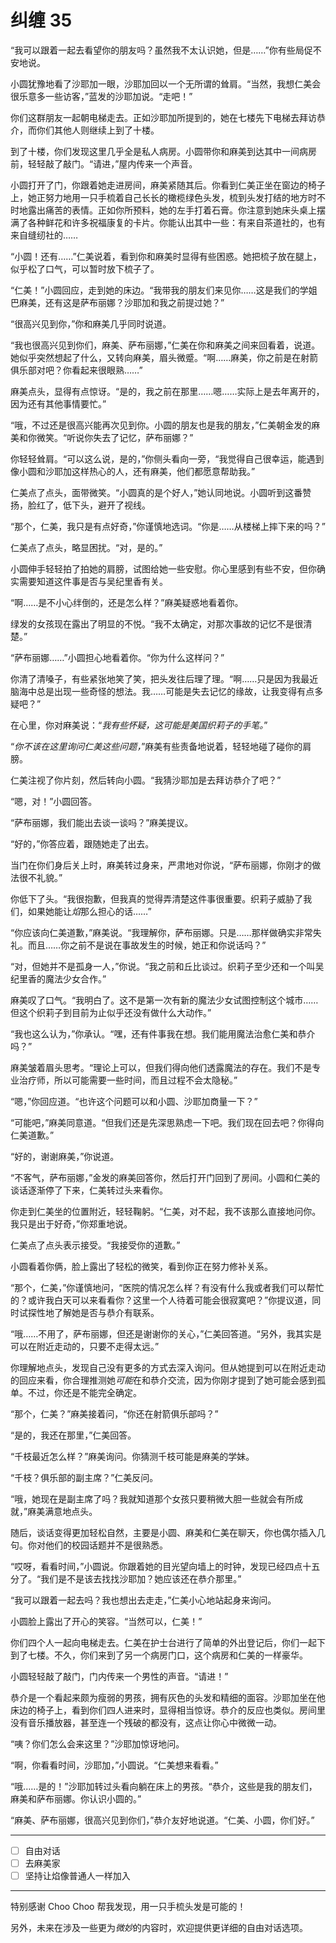 # 纠缠 35

“我可以跟着一起去看望你的朋友吗？虽然我不太认识她，但是……”你有些局促不安地说。

小圆犹豫地看了沙耶加一眼，沙耶加回以一个无所谓的耸肩。“当然，我想仁美会很乐意多一些访客，”蓝发的沙耶加说。“走吧！”

你们这群朋友一起朝电梯走去。正如沙耶加所提到的，她在七楼先下电梯去拜访恭介，而你们其他人则继续上到了十楼。

到了十楼，你们发现这里几乎全是私人病房。小圆带你和麻美到达其中一间病房前，轻轻敲了敲门。“请进，”屋内传来一个声音。

小圆打开了门，你跟着她走进房间，麻美紧随其后。你看到仁美正坐在窗边的椅子上，她正努力地用一只手梳着自己长长的橄榄绿色头发，梳到头发打结的地方时不时地露出痛苦的表情。正如你所预料，她的左手打着石膏。你注意到她床头桌上摆满了各种鲜花和许多祝福康复的卡片。你能认出其中一些：有来自茶道社的，也有来自缝纫社的……

“小圆！还有……”仁美说着，看到你和麻美时显得有些困惑。她把梳子放在腿上，似乎松了口气，可以暂时放下梳子了。

“仁美！”小圆回应，走到她的床边。“我带我的朋友们来见你……这是我们的学姐巴麻美，还有这是萨布丽娜？沙耶加和我之前提过她？”

“很高兴见到你，”你和麻美几乎同时说道。

“我也很高兴见到你们，麻美、萨布丽娜，”仁美在你和麻美之间来回看着，说道。她似乎突然想起了什么，又转向麻美，眉头微蹙。“啊……麻美，你之前是在射箭俱乐部对吧？你看起来很眼熟……”

麻美点头，显得有点惊讶。“是的，我之前在那里……嗯……实际上是去年离开的，因为还有其他事情要忙。”

“哦，不过还是很高兴能再次见到你。小圆的朋友也是我的朋友，”仁美朝金发的麻美和你微笑。“听说你失去了记忆，萨布丽娜？”

你轻轻耸肩。“可以这么说，是的，”你侧头看向一旁，“我觉得自己很幸运，能遇到像小圆和沙耶加这样热心的人，还有麻美，他们都愿意帮助我。”

仁美点了点头，面带微笑。“小圆真的是个好人，”她认同地说。小圆听到这番赞扬，脸红了，低下头，避开了视线。

“那个，仁美，我只是有点好奇，”你谨慎地选词。“你是……从楼梯上摔下来的吗？”

仁美点了点头，略显困扰。“对，是的。”

小圆伸手轻轻拍了拍她的肩膀，试图给她一些安慰。你心里感到有些不安，但你确实需要知道这件事是否与吴纪里香有关。

“啊……是不小心绊倒的，还是怎么样？”麻美疑惑地看着你。

绿发的女孩现在露出了明显的不悦。“我不太确定，对那次事故的记忆不是很清楚。”

“萨布丽娜……”小圆担心地看着你。“你为什么这样问？”

你清了清嗓子，有些紧张地笑了笑，把头发往后理了理。“啊……只是因为我最近脑海中总是出现一些奇怪的想法。我……可能是失去记忆的缘故，让我变得有点多疑吧？”

在心里，你对麻美说：“*我有些怀疑，这可能是美国织莉子的手笔。*”

“*你不该在这里询问仁美这些问题，*”麻美有些责备地说着，轻轻地碰了碰你的肩膀。

仁美注视了你片刻，然后转向小圆。“我猜沙耶加是去拜访恭介了吧？”

“嗯，对！”小圆回答。

“萨布丽娜，我们能出去谈一谈吗？”麻美提议。

“好的，”你答应着，跟随她走了出去。

当门在你们身后关上时，麻美转过身来，严肃地对你说，“萨布丽娜，你刚才的做法很不礼貌。”

你低下了头。“我很抱歉，但我真的觉得弄清楚这件事很重要。织莉子威胁了我们，如果她能让*焰*那么担心的话……”

“你应该向仁美道歉，”麻美说。“我理解你，萨布丽娜。只是……那样做确实非常失礼。而且……你之前不是说在事故发生的时候，她正和你说话吗？”

“对，但她并不是孤身一人，”你说。“我之前和丘比谈过。织莉子至少还和一个叫吴纪里香的魔法少女合作。”

麻美叹了口气。“我明白了。这不是第一次有新的魔法少女试图控制这个城市……但这个织莉子到目前为止似乎还没有做什么大动作。”

“我也这么认为，”你承认。“嘿，还有件事我在想。我们能用魔法治愈仁美和恭介吗？”

麻美皱着眉头思考。“理论上可以，但我们得向他们透露魔法的存在。我们不是专业治疗师，所以可能需要一些时间，而且过程不会太隐秘。”

“嗯，”你回应道。“也许这个问题可以和小圆、沙耶加商量一下？”

“可能吧，”麻美同意道。“但我们还是先深思熟虑一下吧。我们现在回去吧？你得向仁美道歉。”

“好的，谢谢麻美，”你说道。

“不客气，萨布丽娜，”金发的麻美回答你，然后打开门回到了房间。小圆和仁美的谈话逐渐停了下来，仁美转过头来看你。

你走到仁美坐的位置附近，轻轻鞠躬。“仁美，对不起，我不该那么直接地问你。我只是出于好奇，”你郑重地说。

仁美点了点头表示接受。“我接受你的道歉。”

小圆看着你俩，脸上露出了轻松的微笑，看到你正在努力修补关系。

“那个，仁美，”你谨慎地问，“医院的情况怎么样？有没有什么我或者我们可以帮忙的？或许我白天可以来看看你？这里一个人待着可能会很寂寞吧？”你提议道，同时试探性地了解她是否与恭介有联系。

“哦……不用了，萨布丽娜，但还是谢谢你的关心，”仁美回答道。“另外，我其实是可以在附近走动的，只要不走得太远。”

你理解地点头，发现自己没有更多的方式去深入询问。但从她提到可以在附近走动的回应来看，你合理推测她*可能*在和恭介交流，因为你刚才提到了她可能会感到孤单。不过，你还是不能完全确定。

“那个，仁美？”麻美接着问，“你还在射箭俱乐部吗？”

“是的，我还在那里，”仁美回答。

“千枝最近怎么样？”麻美询问。你猜测千枝可能是麻美的学妹。

“千枝？俱乐部的副主席？”仁美反问。

“哦，她现在是副主席了吗？我就知道那个女孩只要稍微大胆一些就会有所成就，”麻美满意地点头。

随后，谈话变得更加轻松自然，主要是小圆、麻美和仁美在聊天，你也偶尔插入几句。你对他们的校园话题并不是很熟悉。

“哎呀，看看时间，”小圆说。你跟着她的目光望向墙上的时钟，发现已经四点十五分了。“我们是不是该去找找沙耶加？她应该还在恭介那里。”

“我可以跟着一起去吗？我也想出去走走，”仁美小心地站起身来询问。

小圆脸上露出了开心的笑容。“当然可以，仁美！”

你们四个人一起向电梯走去。仁美在护士台进行了简单的外出登记后，你们一起下到了七楼。不久，你们来到了另一个病房门口，这个病房和仁美的一样豪华。

小圆轻轻敲了敲门，门内传来一个男性的声音。“请进！”

恭介是一个看起来颇为瘦弱的男孩，拥有灰色的头发和精细的面容。沙耶加坐在他床边的椅子上，看到你们四人进来时，显得相当惊讶。恭介的反应也类似。房间里没有音乐播放器，甚至连一个残破的都没有，这点让你心中微微一动。

“咦？你们怎么会来这里？”沙耶加惊讶地问。

“啊，你看看时间，沙耶加，”小圆说。“仁美想来看看。”

“哦……是的！”沙耶加转过头看向躺在床上的男孩。“恭介，这些是我的朋友们，麻美和萨布丽娜。你认识小圆的。”

“麻美、萨布丽娜，很高兴见到你们，”恭介友好地说道。“仁美、小圆，你们好。”

---

- [ ] 自由对话
- [ ] 去麻美家
- [ ] 坚持让焰像普通人一样加入

---

特别感谢 Choo Choo 帮我发现，用一只手梳头发是可能的！

另外，未来在涉及一些更为*微妙*的内容时，欢迎提供更详细的自由对话选项。
